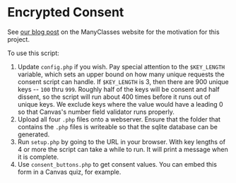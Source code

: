 # Encrypted Consent

See [our blog post](https://www.manyclasses.org/updates/encrypted-consent/) on the ManyClasses website for the motivation for this project.

To use this script:

1. Update `config.php` if you wish. Pay special attention to the `$KEY_LENGTH` variable, which sets an upper bound on how many unique requests the consent script can handle. If `$KEY_LENGTH` is 3, then there are 900 unique keys -- `100` thru `999`. Roughly half of the keys will be consent and half dissent, so the script will run about 400 times before it runs out of unique keys. We exclude keys where the value would have a leading 0 so that Canvas's number field validator runs properly.
2. Upload all four `.php` files onto a webserver. Ensure that the folder that contains the `.php` files is writeable so that the sqlite database can be generated.
3. Run `setup.php` by going to the URL in your browser. With key lengths of 4 or more the script can take a while to run. It will print a message when it is complete.
4. Use `consent_buttons.php` to get consent values. You can embed this form in a Canvas quiz, for example.
